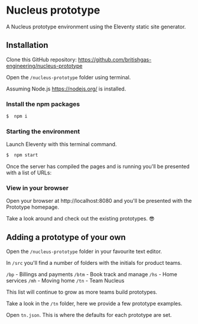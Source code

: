 # Nucleus prototype

A Nucleus prototype environment using the Eleventy static site generator.

## Installation

Clone this GitHub repository: https://github.com/britishgas-engineering/nucleus-prototype

Open the `/nucleus-prototype` folder using terminal.

Assuming Node.js https://nodejs.org/ is installed.

### Install the npm packages

```bash
$  npm i
```

### Starting the environment

Launch Eleventy with this terminal command.

```bash
$  npm start
```

Once the server has compiled the pages and is running you'll be presented with a list of URLs:

### View in your browser

Open your browser at http://localhost:8080 and you'll be presented with the Prototype homepage.

Take a look around and check out the existing prototypes. 😎

## Adding a prototype of your own

Open the `/nucleus-prototype` folder in your favourite text editor.

In `/src` you'll find a number of folders with the initials for product teams.

`/bp` - Billings and payments
`/btm` - Book track and manage
`/hs` - Home services
`/mh` - Moving home
`/tn` - Team Nucleus

This list will continue to grow as more teams build prototypes.

Take a look in the `/tn` folder, here we provide a few prototype examples.

Open `tn.json`. This is where the defaults for each prototype are set.
